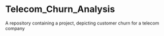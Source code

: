 # Telecom_Churn_Analysis
A repository containing a project, depicting customer churn for a telecom company
